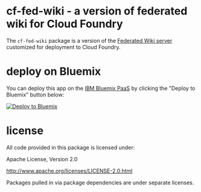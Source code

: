 cf-fed-wiki - a version of federated wiki for Cloud Foundry
================================================================================

The `cf-fed-wiki` package is a version of the
[Federated Wiki server](http://fed.wiki.org/view/welcome-visitors)
customized for deployment to Cloud Foundry.



deploy on Bluemix
================================================================================

You can deploy this app on the [IBM Bluemix PaaS](https://bluemix.net) by
clicking the "Deploy to Bluemix" button below:

<a target="_blank" href="https://bluemix.net/deploy?repository=https://github.com/pmuellr/cf-fed-wiki.git">
  <img src="http://bluemix.net/deploy/button.png" alt="Deploy to Bluemix">
</a>
<!-- __ those two underscores are needed to fix atom hilighting - grumble -->




license
================================================================================

All code provided in this package is licensed under:

Apache License, Version 2.0

<http://www.apache.org/licenses/LICENSE-2.0.html>

Packages pulled in via package dependencies are under separate licenses.
